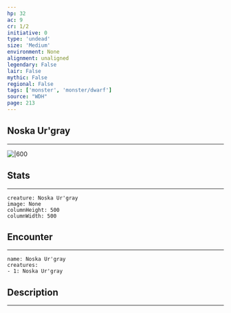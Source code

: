 ```yaml
---
hp: 32
ac: 9
cr: 1/2
initiative: 0
type: 'undead'    
size: 'Medium'
environment: None
alignment: unaligned
legendary: False
lair: False
mythic: False
regional: False
tags: ['monster', 'monster/dwarf']
source: "WDH"
page: 213
---
```


## Noska Ur'gray
---

![|600](D:/Program%20Files/5e.tools/img/bestiary/WDH/Noska%20Ur'gray.jpg)

## Stats
---

```statblock
creature: Noska Ur'gray
image: None
columnHeight: 500
columnWidth: 500
```

## Encounter
---

```encounter-table
name: Noska Ur'gray
creatures:
- 1: Noska Ur'gray
```

## Description
---





